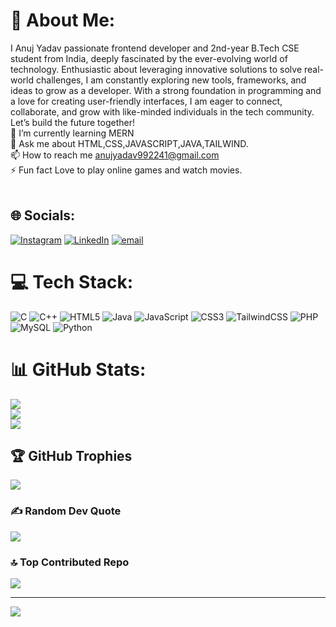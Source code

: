 # 💫 About Me:
I Anuj Yadav passionate frontend developer and 2nd-year B.Tech CSE student from India, deeply fascinated by the ever-evolving world of technology. Enthusiastic about leveraging innovative solutions to solve real-world challenges, I am constantly exploring new tools, frameworks, and ideas to grow as a developer. With a strong foundation in programming and a love for creating user-friendly interfaces, I am eager to connect, collaborate, and grow with like-minded individuals in the tech community. Let’s build the future together!<br>🌱 I’m currently learning MERN<br>💬 Ask me about HTML,CSS,JAVASCRIPT,JAVA,TAILWIND.<br>📫 How to reach me anujyadav992241@gmail.com<br>⚡ Fun fact Love to play online games and watch movies.<br><br>


## 🌐 Socials:
[![Instagram](https://img.shields.io/badge/Instagram-%23E4405F.svg?logo=Instagram&logoColor=white)](https://instagram.com/ig_anuj_18) [![LinkedIn](https://img.shields.io/badge/LinkedIn-%230077B5.svg?logo=linkedin&logoColor=white)](https://linkedin.com/in/linkedin.com/in/anuj-yadav-158a47298) [![email](https://img.shields.io/badge/Email-D14836?logo=gmail&logoColor=white)](mailto:anujyadav992241@gmail.com) 

# 💻 Tech Stack:
![C](https://img.shields.io/badge/c-%2300599C.svg?style=for-the-badge&logo=c&logoColor=white) ![C++](https://img.shields.io/badge/c++-%2300599C.svg?style=for-the-badge&logo=c%2B%2B&logoColor=white) ![HTML5](https://img.shields.io/badge/html5-%23E34F26.svg?style=for-the-badge&logo=html5&logoColor=white) ![Java](https://img.shields.io/badge/java-%23ED8B00.svg?style=for-the-badge&logo=openjdk&logoColor=white) ![JavaScript](https://img.shields.io/badge/javascript-%23323330.svg?style=for-the-badge&logo=javascript&logoColor=%23F7DF1E) ![CSS3](https://img.shields.io/badge/css3-%231572B6.svg?style=for-the-badge&logo=css3&logoColor=white) ![TailwindCSS](https://img.shields.io/badge/tailwindcss-%2338B2AC.svg?style=for-the-badge&logo=tailwind-css&logoColor=white) ![PHP](https://img.shields.io/badge/php-%23777BB4.svg?style=for-the-badge&logo=php&logoColor=white) ![MySQL](https://img.shields.io/badge/mysql-4479A1.svg?style=for-the-badge&logo=mysql&logoColor=white) ![Python](https://img.shields.io/badge/python-3670A0?style=for-the-badge&logo=python&logoColor=ffdd54)
# 📊 GitHub Stats:
![](https://github-readme-stats.vercel.app/api?username=anuj-yd&theme=flag-india&hide_border=false&include_all_commits=true&count_private=false)<br/>
![](https://github-readme-streak-stats.herokuapp.com/?user=anuj-yd&theme=flag-india&hide_border=false)<br/>
![](https://github-readme-stats.vercel.app/api/top-langs/?username=anuj-yd&theme=flag-india&hide_border=false&include_all_commits=true&count_private=false&layout=compact)

## 🏆 GitHub Trophies
![](https://github-profile-trophy.vercel.app/?username=anuj-yd&theme=gruvbox&no-frame=false&no-bg=false&margin-w=4)

### ✍️ Random Dev Quote
![](https://quotes-github-readme.vercel.app/api?type=horizontal&theme=gruvbox)

### 🔝 Top Contributed Repo
![](https://github-contributor-stats.vercel.app/api?username=anuj-yd&limit=5&theme=codeSTACKr&combine_all_yearly_contributions=true)

---
[![](https://visitcount.itsvg.in/api?id=anuj-yd&icon=8&color=0)](https://visitcount.itsvg.in)

<!-- Proudly created with GPRM ( https://gprm.itsvg.in ) -->
